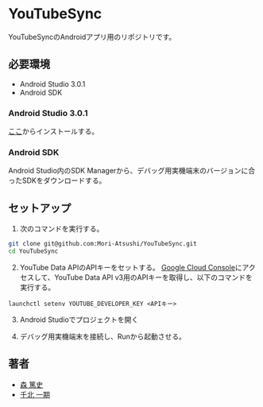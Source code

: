 # YouTubeSync
YouTubeSyncのAndroidアプリ用のリポジトリです。

## 必要環境
* Android Studio 3.0.1
* Android SDK

### Android Studio 3.0.1
[ここ](https://developer.android.com/studio/archive.html)からインストールする。

### Android SDK
Android Studio内のSDK Managerから、デバッグ用実機端末のバージョンに合ったSDKをダウンロードする。

## セットアップ
1. 次のコマンドを実行する。
```sh
git clone git@github.com:Mori-Atsushi/YouTubeSync.git
cd YouTubeSync
```

2. YouTube Data APIのAPIキーをセットする。
[Google Cloud Console](https://console.developers.google.com/)にアクセスして、YouTube Data API v3用のAPIキーを取得し、以下のコマンドを実行する。
```
launchctl setenv YOUTUBE_DEVELOPER_KEY <APIキー>
```

3. Android Studioでプロジェクトを開く

4. デバッグ用実機端末を接続し、Runから起動させる。

## 著者
* [森 篤史](@Mori-Atsushi)
* [千北 一期](@chigichan24)
